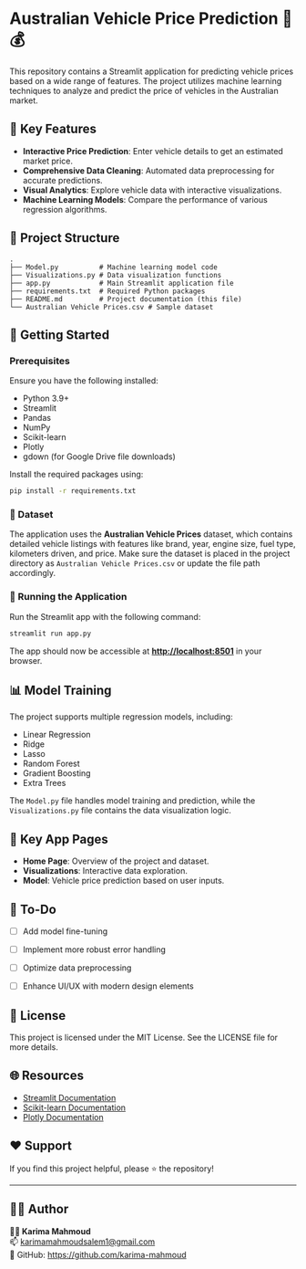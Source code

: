 # Australian Vehicle Price Prediction 🚗💰

This repository contains a Streamlit application for predicting vehicle prices based on a wide range of features. The project utilizes machine learning techniques to analyze and predict the price of vehicles in the Australian market.

## 🌟 Key Features

* **Interactive Price Prediction**: Enter vehicle details to get an estimated market price.
* **Comprehensive Data Cleaning**: Automated data preprocessing for accurate predictions.
* **Visual Analytics**: Explore vehicle data with interactive visualizations.
* **Machine Learning Models**: Compare the performance of various regression algorithms.

## 📁 Project Structure

```
.
├── Model.py          # Machine learning model code
├── Visualizations.py # Data visualization functions
├── app.py            # Main Streamlit application file
├── requirements.txt  # Required Python packages
├── README.md         # Project documentation (this file)
└── Australian Vehicle Prices.csv # Sample dataset
```

## 🚀 Getting Started

### Prerequisites

Ensure you have the following installed:

* Python 3.9+
* Streamlit
* Pandas
* NumPy
* Scikit-learn
* Plotly
* gdown (for Google Drive file downloads)

Install the required packages using:

```bash
pip install -r requirements.txt
```

### 💾 Dataset

The application uses the **Australian Vehicle Prices** dataset, which contains detailed vehicle listings with features like brand, year, engine size, fuel type, kilometers driven, and price. Make sure the dataset is placed in the project directory as `Australian Vehicle Prices.csv` or update the file path accordingly.

### 🏁 Running the Application

Run the Streamlit app with the following command:

```bash
streamlit run app.py
```

The app should now be accessible at **[http://localhost:8501](http://localhost:8501)** in your browser.

## 📊 Model Training

The project supports multiple regression models, including:

* Linear Regression
* Ridge
* Lasso
* Random Forest
* Gradient Boosting
* Extra Trees

The `Model.py` file handles model training and prediction, while the `Visualizations.py` file contains the data visualization logic.

## 🎨 Key App Pages

* **Home Page**: Overview of the project and dataset.
* **Visualizations**: Interactive data exploration.
* **Model**: Vehicle price prediction based on user inputs.

## 📌 To-Do

* [ ] Add model fine-tuning
* [ ] Implement more robust error handling
* [ ] Optimize data preprocessing
* [ ] Enhance UI/UX with modern design elements


## 📜 License

This project is licensed under the MIT License. See the LICENSE file for more details.

## 🌐 Resources

* [Streamlit Documentation](https://docs.streamlit.io/)
* [Scikit-learn Documentation](https://scikit-learn.org/stable/user_guide.html)
* [Plotly Documentation](https://plotly.com/python/)

## ❤️ Support

If you find this project helpful, please ⭐ the repository!

---

## 🙋‍♂️ Author

**👨‍💻 Karima Mahmoud**  
📫 karimamahmoudsalem1@gmail.com  
🐙 GitHub: https://github.com/karima-mahmoud
